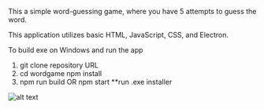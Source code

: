 This a simple word-guessing game, where you have 5 attempts to guess the word.

This application utilizes basic HTML, JavaScript, CSS, and Electron.


To build exe on Windows and run the app
1. git clone repository URL
2. cd wordgame
   npm install
3. npm run build       OR       npm start
**run .exe installer

![alt text](https://github.com/aedonov/wordgame/blob/main/example.png?raw=true)

